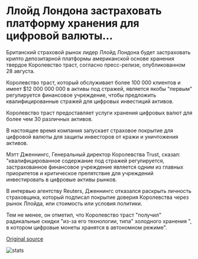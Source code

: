 # Ллойд Лондона застраховать платформу хранения для цифровой валюты...

Британский страховой рынок лидер Ллойд Лондона будет застраховать крипто депозитарной платформы американской основе хранения твердое Королевство траст, согласно пресс-релизе, опубликованном 28 августа.

Королевство траст, который обслуживает более 100 000 клиентов и имеет $12 000 000 000 в активы под стражей, является якобы "первым" регулируется финансовое учреждение, чтобы предложить квалифицированные стражей для цифровых инвестиций активов.

Королевство траст предоставляет услуги хранения цифровых валют для более чем 30 различных активов.

В настоящее время компания запускает страховое покрытие для цифровой валюты для защиты инвесторов от кражи и уничтожения активов.

Мэтт Дженнингс, Генеральный директор Королевства Trust, сказал: "квалифицированное содержание под стражей регулируется, застрахованное финансовое учреждение является одним из главных приоритетов и критическое препятствие для учреждений инвестировать в цифровые активы рынков.

В интервью агентству Reuters, Дженнингс отказался раскрыть личность страховщика, который подписал покрытие доверия Королевства через рынок Ллойда, или стоимость или условия политики.

Тем не менее, он отметил, что Королевство траст "получил" радикальные скидки "из-за его технологии, типа" холодного хранения ", в котором цифровые монеты хранятся в автономном режиме".

[Original source](https://cointelegraph.com/news/lloyds-of-london-to-insure-custody-platform-for-digital-currency)

![stats](https://c.statcounter.com/11760860/0/a89fa40b/1/ "stats")